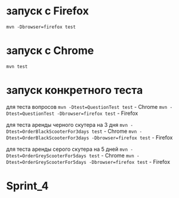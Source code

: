 # запуск с Firefox

`mvn -Dbrowser=firefox test`

# запуск с Chrome

`mvn test`

# запуск конкретного теста
для теста вопросов
`mvn -Dtest=QuestionTest test` - Chrome
`mvn -Dtest=QuestionTest -Dbrowser=firefox test` - Firefox

для теста аренды черного скутера на 3 дня
`mvn -Dtest=OrderBlackScooterFor3days test` - Chrome
`mvn -Dtest=OrderBlackScooterFor3days -Dbrowser=firefox test` - Firefox

для теста аренды серого скутера на 5 дней
`mvn -Dtest=OrderGreyScooterFor5days test` - Chrome
`mvn -Dtest=OrderGreyScooterFor5days -Dbrowser=firefox test` - Firefox
# Sprint_4
